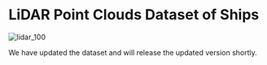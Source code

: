 # LiDAR Point Clouds Dataset of Ships
![lidar_100](https://github.com/zqy411470859/ship_dataset/assets/110621404/fe30c62c-fcae-4164-8c96-51865019b4b5)


We have updated the dataset and will release the updated version shortly.




